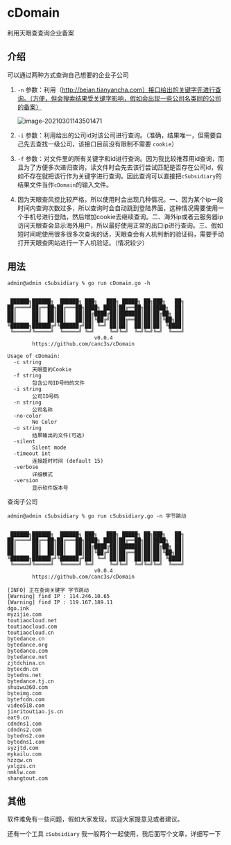 # cDomain
 利用天眼查查询企业备案

## 介绍

可以通过两种方式查询自己想要的企业子公司

1. `-n` 参数：利用（http://beian.tianyancha.com）接口给出的关键字先进行查询。（方便，但会搜索结果受关键字影响，假如会出现一些公司名类同的公司的备案）

   ![image-20210301143501471](https://cdn.jsdelivr.net/gh/canc3s/picBed/img/2021/ee1775ac6ca1ba9bd4d126596b2e4707083.png)

2. `-i` 参数：利用给出的公司id对该公司进行查询。（准确，结果唯一，但需要自己先去查找一级公司，该接口目前没有限制不需要 `cookie`）

3. `-f` 参数：对文件里的所有关键字和id进行查询。因为我比较推荐用id查询，而且为了方便多次递归查询，读文件时会先去该行尝试匹配是否存在公司id，假如不存在就把该行作为关键字进行查询。因此查询可以直接把`cSubsidiary`的结果文件当作`cDomain`的输入文件。

4. 因为天眼查风控比较严格，所以使用时会出现几种情况。一、因为某个ip一段时间内查询次数过多，所以查询时会自动跳到登陆界面，这种情况需要使用一个手机号进行登陆，然后增加cookie去继续查询。二、海外ip或者云服务器ip访问天眼查会显示海外用户，所以最好使用正常的出口ip进行查询。三、假如短时间呢使用很多很多次查询的话，天眼查会有人机判断的验证码，需要手动打开天眼查网站进行一下人机验证。（情况较少）

## 用法

```
admin@admin cSubsidiary % go run cDomain.go -h


 ██████╗██████╗  ██████╗ ███╗   ███╗ █████╗ ██╗███╗   ██╗
██╔════╝██╔══██╗██╔═══██╗████╗ ████║██╔══██╗██║████╗  ██║
██║     ██║  ██║██║   ██║██╔████╔██║███████║██║██╔██╗ ██║
██║     ██║  ██║██║   ██║██║╚██╔╝██║██╔══██║██║██║╚██╗██║
╚██████╗██████╔╝╚██████╔╝██║ ╚═╝ ██║██║  ██║██║██║ ╚████║
 ╚═════╝╚═════╝  ╚═════╝ ╚═╝     ╚═╝╚═╝  ╚═╝╚═╝╚═╝  ╚═══╝
							v0.0.4
		https://github.com/canc3s/cDomain

Usage of cDomain:
  -c string
    	天眼查的Cookie
  -f string
    	包含公司ID号码的文件
  -i string
    	公司ID号码
  -n string
    	公司名称
  -no-color
    	No Color
  -o string
    	结果输出的文件(可选)
  -silent
    	Silent mode
  -timeout int
    	连接超时时间 (default 15)
  -verbose
    	详细模式
  -version
    	显示软件版本号
```

查询子公司

```
admin@admin cSubsidiary % go run cSubsidiary.go -n 字节跳动


 ██████╗██████╗  ██████╗ ███╗   ███╗ █████╗ ██╗███╗   ██╗
██╔════╝██╔══██╗██╔═══██╗████╗ ████║██╔══██╗██║████╗  ██║
██║     ██║  ██║██║   ██║██╔████╔██║███████║██║██╔██╗ ██║
██║     ██║  ██║██║   ██║██║╚██╔╝██║██╔══██║██║██║╚██╗██║
╚██████╗██████╔╝╚██████╔╝██║ ╚═╝ ██║██║  ██║██║██║ ╚████║
 ╚═════╝╚═════╝  ╚═════╝ ╚═╝     ╚═╝╚═╝  ╚═╝╚═╝╚═╝  ╚═══╝
							v0.0.4
		https://github.com/canc3s/cDomain

[INFO] 正在查询关键字 字节跳动
[Warning] find IP : 114.246.10.65
[Warning] find IP : 119.167.189.11
dgo.ink
myzijie.com
toutiaocloud.net
toutiaocloud.com
toutiaocloud.cn
bytedance.cn
bytedance.org
bytedance.com
bytedance.net
zjtdchina.cn
bytecdn.cn
bytedns.net
bytedance.tj.cn
shuiwu360.com
byteimg.com
bytefcdn.com
video518.com
jinritoutiao.js.cn
eat9.cn
cdndns1.com
cdndns2.com
bytedns2.com
bytedns1.com
syzjtd.com
mykailu.com
hzzqw.cn
yxlgzs.cn
nmklw.com
shangtout.com
```

## 其他

软件难免有一些问题，假如大家发现，欢迎大家提意见或者建议。

还有一个工具 `cSubsidiary` 我一般两个一起使用，我后面写个文章，详细写一下


